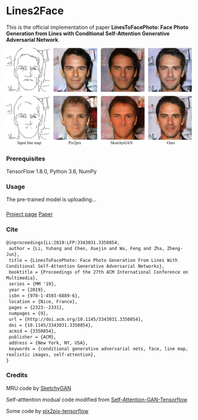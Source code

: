 # Lines2Face
This is the official implementation of paper **LinesToFacePhoto: Face Photo Generation from Lines with Conditional Self-Attention Generative Adversarial Network**. 

![teaser](images/teaser.png "teaser")

### Prerequisites
TensorFlow 1.8.0, Python 3.6, NumPy

### Usage
The pre-trained model is uploading...

### 
[Project page](https://liyuhangustc.github.io/Lines2Face/)
[Paper](https://arxiv.org/abs/1910.08914)

### Cite
```
@inproceedings{Li:2019:LFP:3343031.3350854,
 author = {Li, Yuhang and Chen, Xuejin and Wu, Feng and Zha, Zheng-Jun},
 title = {LinesToFacePhoto: Face Photo Generation From Lines With Conditional Self-Attention Generative Adversarial Networks},
 booktitle = {Proceedings of the 27th ACM International Conference on Multimedia},
 series = {MM '19},
 year = {2019},
 isbn = {978-1-4503-6889-6},
 location = {Nice, France},
 pages = {2323--2331},
 numpages = {9},
 url = {http://doi.acm.org/10.1145/3343031.3350854},
 doi = {10.1145/3343031.3350854},
 acmid = {3350854},
 publisher = {ACM},
 address = {New York, NY, USA},
 keywords = {conditional generative adversarial nets, face, line map, realistic images, self-attention},
} 
```

### Credits
MRU code by [SketchyGAN](https://github.com/wchen342/SketchyGAN)

Self-atttention modual code modified from [Self-Attention-GAN-Tensorflow](https://github.com/taki0112/Self-Attention-GAN-Tensorflow)

Some code by [pix2pix-tensorflow](https://github.com/affinelayer/pix2pix-tensorflow)
